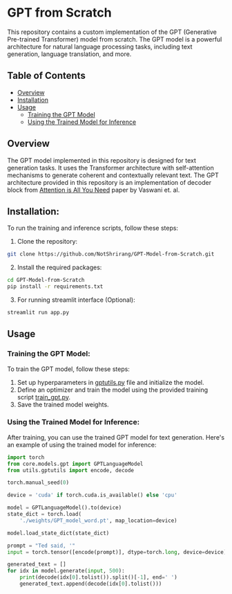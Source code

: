 # GPT from Scratch

This repository contains a custom implementation of the GPT (Generative Pre-trained Transformer) model from scratch. The GPT model is a powerful architecture for natural language processing tasks, including text generation, language translation, and more.

## Table of Contents
- [Overview](#overview)
- [Installation](#installation)
- [Usage](#usage)
    - [Training the GPT Model](#training-the-gpt-model)
    - [Using the Trained Model for Inference](#using-the-trained-model-for-inference)

## Overview
The GPT model implemented in this repository is designed for text generation tasks. It uses the Transformer architecture with self-attention mechanisms to generate coherent and contextually relevant text. The GPT architecture provided in this repository is an implementation of decoder block from [Attention is All You Need](https://arxiv.org/abs/1706.03762) paper by Vaswani et. al.

## Installation:
To run the training and inference scripts, follow these steps:

1. Clone the repository:
```sh
git clone https://github.com/NotShrirang/GPT-Model-from-Scratch.git
```
2. Install the required packages:
```sh
cd GPT-Model-from-Scratch
pip install -r requirements.txt
```
3. For running streamlit interface (Optional):
```sh
streamlit run app.py
```

## Usage
### Training the GPT Model:
To train the GPT model, follow these steps:

1. Set up hyperparameters in [gptutils.py](https://github.com/NotShrirang/GPT-From-Scratch/blob/main/utils/gptutils.py) file and initialize the model.
2. Define an optimizer and train the model using the provided training script [train_gpt.py](https://github.com/NotShrirang/GPT-From-Scratch/blob/main/scripts/train_gpt.py).
3. Save the trained model weights.

### Using the Trained Model for Inference:
After training, you can use the trained GPT model for text generation. Here's an example of using the trained model for inference:

```python
import torch
from core.models.gpt import GPTLanguageModel
from utils.gptutils import encode, decode

torch.manual_seed(0)

device = 'cuda' if torch.cuda.is_available() else 'cpu'

model = GPTLanguageModel().to(device)
state_dict = torch.load(
    './weights/GPT_model_word.pt', map_location=device)

model.load_state_dict(state_dict)

prompt = "Ted said, '"
input = torch.tensor([encode(prompt)], dtype=torch.long, device=device)

generated_text = []
for idx in model.generate(input, 500):
    print(decode(idx[0].tolist()).split()[-1], end=' ')
    generated_text.append(decode(idx[0].tolist()))
```

